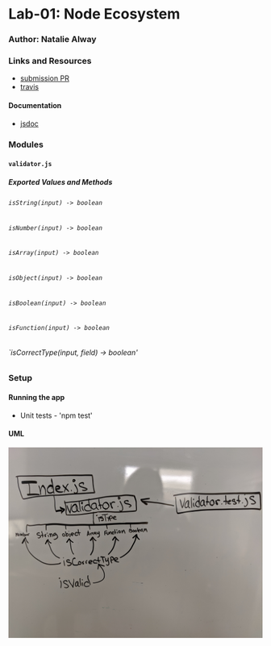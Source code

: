 # Lab-01: Node Ecosystem

### Author: Natalie Alway

### Links and Resources
* [submission PR](link)
* [travis](https://www.travis-ci.com/nataliealway-401-advanced-javascript/lab-01-node-ecosystem)


#### Documentation
* [jsdoc](link)

### Modules
#### `validator.js`
##### Exported Values and Methods

###### `isString(input) -> boolean`
###### `isNumber(input) -> boolean`
###### `isArray(input) -> boolean`
###### `isObject(input) -> boolean`
###### `isBoolean(input) -> boolean`
###### `isFunction(input) -> boolean`
###### `isCorrectType(input, field) -> boolean'





### Setup
#### Running the app
* Unit tests - 'npm test'
  

#### UML  
![White Board Image](/assets/lab01WB.jpg)